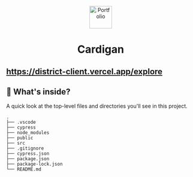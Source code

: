 <p align="center">
  <a href="https://district-client.vercel.app/">
    <img alt="Portfolio" src="src/images/04.png" width="60" />
  </a>
</p>
<h1 align="center">
  Cardigan
</h1>

## https://district-client.vercel.app/explore

## 🧐 What's inside?

A quick look at the top-level files and directories you'll see in this project.

    .
    ├── .vscode
    ├── cypress
    ├── node_modules
    ├── public
    ├── src
    ├── .gitignore
    ├── cypress.json
    ├── package.json
    ├── package-lock.json
    └── README.md
